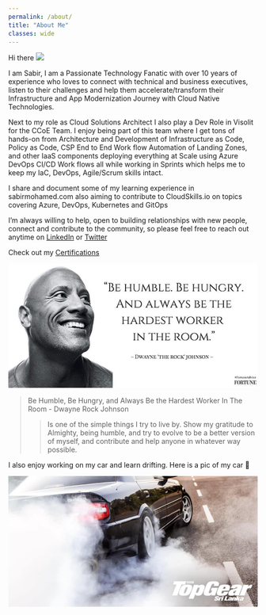 ```yaml
---
permalink: /about/
title: "About Me"
classes: wide
---
```


Hi there <img src="https://raw.githubusercontent.com/MartinHeinz/MartinHeinz/master/wave.gif" width="30px">

I am Sabir, I am a Passionate Technology Fanatic with over 10 years of experience who loves to connect with technical and business executives, listen to their challenges and help them accelerate/transform their Infrastructure and App Modernization Journey with Cloud Native Technologies.

Next to my role as Cloud Solutions Architect I also play a Dev Role in Visolit for the CCoE Team. I enjoy being part of this team where I get tons of hands-on from Architecture and Development of Infrastructure as Code, Policy as Code, CSP End to End Work flow Automation of Landing Zones, and other IaaS components deploying everything at Scale using Azure DevOps CI/CD Work flows all while working in Sprints which helps me to keep my IaC, DevOps, Agile/Scrum skills intact.

I share and document some of my learning experience in sabirmohamed.com also aiming to contribute to CloudSkills.io on topics covering Azure, DevOps, Kubernetes and GitOps

I’m always willing to help, open to building relationships with new people, connect and contribute to the community, so please feel free to reach out anytime on [LinkedIn](https://www.linkedin.com/in/sabirm/) or [Twitter](https://twitter.com/sabirmoe/)

Check out my [Certifications](https://www.credly.com/users/sabirmohamed)

![Rock.png](/Images/AboutMe/Rock.jpg)

>Be Humble, Be Hungry, and Always Be the Hardest Worker In The Room - Dwayne Rock Johnson
>>Is one of the simple things I try to live by. Show my gratitude to Almighty, being humble, and try to evolve to be a better version of myself, and contribute and help anyone in whatever way possible. 


I also enjoy working on my car and learn drifting. Here is a pic of my car 👋

![Mycar.png](/Images/AboutMe/Mycar.jpg)